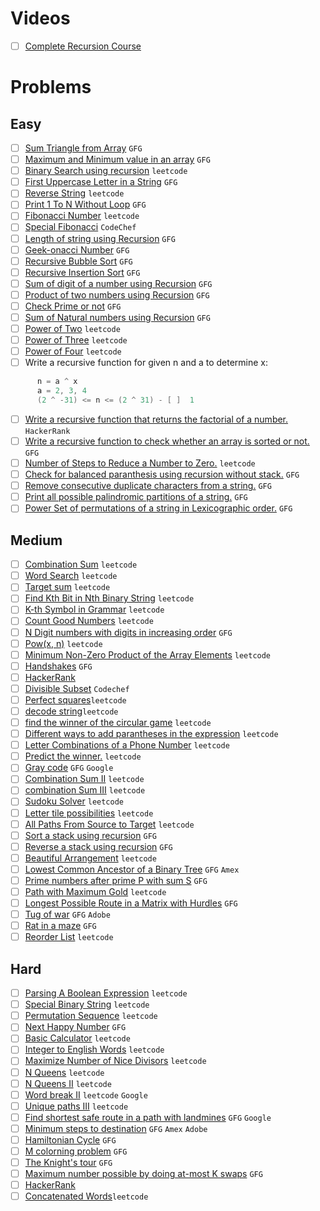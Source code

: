 # Videos
- [ ]  [Complete Recursion Course](https://www.youtube.com/playlist?list=PL9gnSGHSqcnp39cTyB1dTZ2pJ04Xmdrod)

# Problems

## Easy
- [ ]  [Sum Triangle from Array](https://www.geeksforgeeks.org/sum-triangle-from-array/) `GFG`
- [ ]  [Maximum and Minimum value in an array](https://www.geeksforgeeks.org/recursive-programs-to-find-minimum-and-maximum-elements-of-array/) `GFG`
- [ ]  [Binary Search using recursion](https://leetcode.com/problems/binary-search/) `leetcode`
- [ ]  [First Uppercase Letter in a String](https://www.geeksforgeeks.org/first-uppercase-letter-in-a-string-iterative-and-recursive/) `GFG`
- [ ]  [Reverse String](https://leetcode.com/problems/reverse-string/) `leetcode`
- [ ]  [Print 1 To N Without Loop](https://practice.geeksforgeeks.org/problems/print-1-to-n-without-using-loops-1587115620/1/) `GFG`
- [ ]  [Fibonacci Number](https://leetcode.com/problems/fibonacci-number/) `leetcode`
- [ ]  [Special Fibonacci](https://www.codechef.com/problems/FIBXOR01/) `CodeChef`
- [ ]  [Length of string using Recursion](https://www.geeksforgeeks.org/program-for-length-of-a-string-using-recursion/) `GFG`
- [ ]  [Geek-onacci Number](https://practice.geeksforgeeks.org/problems/geek-onacci-number/0/) `GFG`
- [ ]  [Recursive Bubble Sort](https://www.geeksforgeeks.org/recursive-bubble-sort/) `GFG`
- [ ]  [Recursive Insertion Sort](https://www.geeksforgeeks.org/recursive-insertion-sort/) `GFG`
- [ ]  [Sum of digit of a number using Recursion](https://www.geeksforgeeks.org/sum-digit-number-using-recursion/) `GFG`
- [ ]  [Product of two numbers using Recursion](https://www.geeksforgeeks.org/product-2-numbers-using-recursion/) `GFG`
- [ ]  [Check Prime or not](https://www.geeksforgeeks.org/recursive-program-prime-number/) `GFG`
- [ ]  [Sum of Natural numbers using Recursion](https://www.geeksforgeeks.org/sum-of-natural-numbers-using-recursion/) `GFG`
- [ ]  [Power of Two](https://leetcode.com/problems/power-of-two/) `leetcode`
- [ ]  [Power of Three](https://leetcode.com/problems/power-of-three/) `leetcode`
- [ ]  [Power of Four](https://leetcode.com/problems/power-of-four/) `leetcode`
- [ ]  Write a recursive function for given n and a to determine x:
```java
      n = a ^ x 
      a = 2, 3, 4
      (2 ^ -31) <= n <= (2 ^ 31) - [ ]  1      
```
- [ ]  [Write a recursive function that returns the factorial of a number.](https://www.hackerrank.com/challenges/30-recursion/problem) `HackerRank`
- [ ]  [Write a recursive function to check whether an array is sorted or not.](https://www.geeksforgeeks.org/program-check-array-sorted-not-iterative-recursive) `GFG`
- [ ]  [Number of Steps to Reduce a Number to Zero.](https://leetcode.com/problems/number-of-steps-to-reduce-a-number-to-zero/) `leetcode`
- [ ]  [Check for balanced paranthesis using recursion without stack.](https://www.geeksforgeeks.org/check-for-balanced-parenthesis-without-using-stack/) `GFG`
- [ ]  [Remove consecutive duplicate characters from a string.](https://www.geeksforgeeks.org/remove-consecutive-duplicates-string/) `GFG` 
- [ ]  [Print all possible palindromic partitions of a string.](https://www.geeksforgeeks.org/given-a-string-print-all-possible-palindromic-partition/) `GFG`
- [ ]  [Power Set of permutations of a string in Lexicographic order.](https://www.geeksforgeeks.org/powet-set-lexicographic-order/) `GFG`

## Medium
- [ ]  [Combination Sum](https://leetcode.com/problems/combination-sum/) `leetcode`
- [ ]  [Word Search](https://leetcode.com/problems/word-search/) `leetcode`
- [ ]  [Target sum](https://leetcode.com/problems/target-sum/) `leetcode`
- [ ]  [Find Kth Bit in Nth Binary String](https://leetcode.com/problems/find-kth-bit-in-nth-binary-string/) `leetcode`
- [ ]  [K-th Symbol in Grammar](https://leetcode.com/problems/k-th-symbol-in-grammar/) `leetcode`
- [ ]  [Count Good Numbers](https://leetcode.com/problems/count-good-numbers/) `leetcode`
- [ ]  [N Digit numbers with digits in increasing order](https://practice.geeksforgeeks.org/problems/n-digit-numbers-with-digits-in-increasing-order5903/1/) `GFG`
- [ ]  [Pow(x, n)](https://leetcode.com/problems/powx-n/) `leetcode`
- [ ]  [Minimum Non-Zero Product of the Array Elements](https://leetcode.com/problems/minimum-non-zero-product-of-the-array-elements/) `leetcode`
- [ ]  [Handshakes](https://practice.geeksforgeeks.org/problems/handshakes1303/1/) `GFG`
- [ ]  [HackerRank](https://www.hackerrank.com/domains/algorithms?filters%5Bsubdomains%5D%5B%5D=recursion&filters%5Bdifficulty%5D%5B%5D=medium)
- [ ]  [Divisible Subset](https://www.codechef.com/problems/DIVSUBS)  `Codechef`
- [ ]  [Perfect squares](https://leetcode.com/problems/perfect-squares/)`leetcode`
- [ ]  [decode string](https://leetcode.com/problems/decode-string/)`leetcode`
- [ ]  [find the winner of the circular game](https://leetcode.com/problems/find-the-winner-of-the-circular-game/) `leetcode`
- [ ]  [Different ways to add parantheses in the expression](https://leetcode.com/problems/different-ways-to-add-parentheses/) `leetcode`
- [ ]  [Letter Combinations of a Phone Number](https://leetcode.com/problems/letter-combinations-of-a-phone-number/) `leetcode`
- [ ]  [Predict the winner.](https://leetcode.com/problems/predict-the-winner/) `leetcode`
- [ ]  [Gray code](https://practice.geeksforgeeks.org/problems/gray-code-1611215248/1/) `GFG` `Google`
- [ ]  [Combination Sum II](https://leetcode.com/problems/combination-sum-ii/) `leetcode`
- [ ]  [combination Sum III](https://leetcode.com/problems/combination-sum-iii/) `leetcode`
- [ ]  [Sudoku Solver](https://leetcode.com/problems/sudoku-solver/) `leetcode`
- [ ]  [Letter tile possibilities](https://leetcode.com/problems/letter-tile-possibilities/) `leetcode`
- [ ]  [All Paths From Source to Target](https://leetcode.com/problems/all-paths-from-source-to-target/) `leetcode`
- [ ]  [Sort a stack using recursion](https://www.geeksforgeeks.org/sort-a-stack-using-recursion/) `GFG`
- [ ]  [Reverse a stack using recursion](https://www.geeksforgeeks.org/reverse-a-stack-using-recursion/) `GFG`
- [ ]  [Beautiful Arrangement](https://leetcode.com/problems/beautiful-arrangement/) `leetcode`
- [ ]  [Lowest Common Ancestor of a Binary Tree](https://practice.geeksforgeeks.org/problems/lowest-common-ancestor-in-a-binary-tree/1/) `GFG` `Amex`
- [ ]  [Prime numbers after prime P with sum S](https://www.geeksforgeeks.org/prime-numbers-after-prime-p-with-sum-s/) `GFG`
- [ ]  [Path with Maximum Gold](https://leetcode.com/problems/path-with-maximum-gold/) `leetcode`
- [ ]  [Longest Possible Route in a Matrix with Hurdles](https://www.geeksforgeeks.org/longest-possible-route-in-a-matrix-with-hurdles/) `GFG`
- [ ]  [Tug of war](https://www.geeksforgeeks.org/tug-of-war/) `GFG` `Adobe`
- [ ]  [Rat in a maze](https://www.geeksforgeeks.org/rat-in-a-maze-backtracking-2/) `GFG`
- [ ]  [Reorder List](https://leetcode.com/problems/reorder-list/) `leetcode`

## Hard
- [ ]  [Parsing A Boolean Expression](https://leetcode.com/problems/parsing-a-boolean-expression/) `leetcode`
- [ ]  [Special Binary String](https://leetcode.com/problems/special-binary-string/) `leetcode`
- [ ]  [Permutation Sequence](https://leetcode.com/problems/permutation-sequence/) `leetcode`
- [ ]  [Next Happy Number](https://practice.geeksforgeeks.org/problems/next-happy-number4538/1/) `GFG`
- [ ]  [Basic Calculator](https://leetcode.com/problems/basic-calculator/) `leetcode`
- [ ]  [Integer to English Words](https://leetcode.com/problems/integer-to-english-words/) `leetcode`
- [ ]  [Maximize Number of Nice Divisors](https://leetcode.com/problems/maximize-number-of-nice-divisors/) `leetcode`
- [ ]  [N Queens](https://leetcode.com/problems/n-queens/) `leetcode`
- [ ]  [N Queens II](https://leetcode.com/problems/n-queens-ii/) `leetcode`
- [ ]  [Word break II](https://leetcode.com/problems/word-break-ii/) `leetcode` `Google`
- [ ]  [Unique paths III](https://leetcode.com/problems/unique-paths-iii/) `leetcode`
- [ ]  [Find shortest safe route in a path with landmines](https://www.geeksforgeeks.org/find-shortest-safe-route-in-a-path-with-landmines/) `GFG` `Google`
- [ ]  [Minimum steps to destination](https://practice.geeksforgeeks.org/problems/minimum-number-of-steps-to-reach-a-given-number5234/1/) `GFG` `Amex` `Adobe`
- [ ]  [Hamiltonian Cycle](https://www.geeksforgeeks.org/hamiltonian-cycle-backtracking-6/) `GFG`
- [ ]  [M colorning problem](https://www.geeksforgeeks.org/m-coloring-problem-backtracking-5/) `GFG`
- [ ]  [The Knight's tour](https://www.geeksforgeeks.org/the-knights-tour-problem-backtracking-1/) `GFG`
- [ ]  [Maximum number possible by doing at-most K swaps](https://www.geeksforgeeks.org/find-maximum-number-possible-by-doing-at-most-k-swaps/) `GFG`
- [ ]  [HackerRank](https://www.hackerrank.com/domains/algorithms?filters%5Bsubdomains%5D%5B%5D=recursion&filters%5Bdifficulty%5D%5B%5D=hard)
- [ ]  [Concatenated Words](https://leetcode.com/problems/concatenated-words/)`leetcode`
